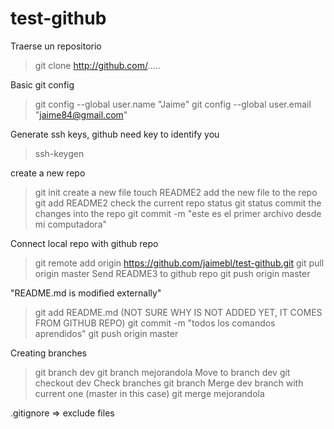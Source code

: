test-github
==========
Traerse un repositorio
> git clone http://github.com/.....

Basic git config
> git config --global user.name "Jaime"
> git config --global user.email "jaime84@gmail.com"

Generate ssh keys, github need key to identify you
> ssh-keygen

create a new repo
> git init
create a new file
> touch README2
add the new file to the repo
> git add README2
check the current repo status
> git status
commit the changes into the repo
> git commit -m "este es el primer archivo desde mi computadora"

Connect local repo with github repo
> git remote add origin https://github.com/jaimebl/test-github.git
> git pull origin master
Send README3 to github repo
> git push origin master

"README.md is modified externally"
> git add README.md (NOT SURE WHY IS NOT ADDED YET, IT COMES FROM GITHUB REPO)
> git commit -m "todos los comandos aprendidos"
> git push origin master

Creating branches
> git branch dev
> git branch mejorandola
Move to branch dev
> git checkout dev
Check branches
> git branch
Merge dev branch with current one (master in this case)
> git merge mejorandola

.gitignore => exclude files